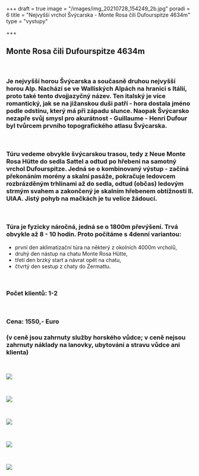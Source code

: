 +++
draft = true
image = "/images/img_20210728_154249_2b.jpg"
poradi = 6
title = "Nejvyšší vrchol Švýcarska  - Monte Rosa čili Dufourspitze 4634m"
type = "vystupy"

+++
## **Monte Rosa čili Dufourspitze 4634m**

&nbsp;

### Je nejvyšší horou Švýcarska a současně druhou nejvyšší horou Alp. Nachází se ve Walliských Alpách na hranici s Itálií, proto také tento dvojjazyčný název. Ten italský je více romantický, jak se na jižanskou duši patří - hora dostala jméno podle odstínu, který má při západu slunce. Naopak Švýcarsko nezapře svůj smysl pro akurátnost - Guillaume - Henri Dufour byl tvůrcem prvního topografického atlasu Švýcarska.

&nbsp; 

### Túru vedeme obvykle švýcarskou trasou, tedy z Neue Monte Rosa Hütte do sedla Sattel a odtud po hřebeni na samotný vrchol Dufourspitze. Jedná se o kombinovaný výstup - začíná překonáním morény a skalní pasáže, pokračuje ledovcem rozbrázděným trhlinami až do sedla, odtud (občas) ledovým strmým svahem a zakončený je skalním hřebenem obtížnosti II. UIAA. Jistý pohyb na mačkách je tu velice žádoucí.

&nbsp;

### Túra je fyzicky náročná, jedná se o 1800m převýšení. Trvá obvykle až 8 - 10 hodin. Proto počítáme s 4denní variantou:

* první den aklimatizační túra na některý z okolních 4000m vrcholů,
* druhý den nástup na chatu Monte Rosa Hütte,
* třetí den brzký start a návrat opět na chatu,
* čtvrtý den sestup z chaty do Zermattu.

&nbsp;

### Počet klientů: 1-2

&nbsp; 

### Cena: **1550,- Euro**

### (v ceně jsou zahrnuty služby horského vůdce; v ceně nejsou zahrnuty náklady na lanovky, ubytování a stravu vůdce ani klienta)

&nbsp;

![](/images/img_20210729_060249_7b.jpg)

&nbsp;

![](/images/img_20210729_093309_4b.jpg)

&nbsp;

![](/images/img_20210729_094735_1b.jpg)

&nbsp;

![](/images/img_20210729_094727_4b.jpg)

&nbsp;

![](/images/img_20210729_120134_5b.jpg)